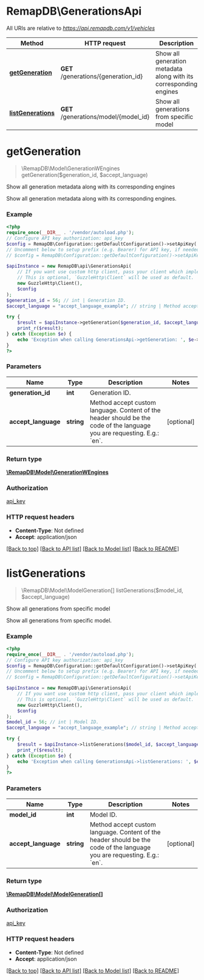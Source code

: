 # RemapDB\GenerationsApi

All URIs are relative to *https://api.remapdb.com/v1/vehicles*

Method | HTTP request | Description
------------- | ------------- | -------------
[**getGeneration**](GenerationsApi.md#getgeneration) | **GET** /generations/{generation_id} | Show all generation metadata along with its corresponding engines
[**listGenerations**](GenerationsApi.md#listgenerations) | **GET** /generations/model/{model_id} | Show all generations from specific model

# **getGeneration**
> \RemapDB\Model\GenerationWEngines getGeneration($generation_id, $accept_language)

Show all generation metadata along with its corresponding engines

Show all generation metadata along with its corresponding engines.

### Example
```php
<?php
require_once(__DIR__ . '/vendor/autoload.php');
// Configure API key authorization: api_key
$config = RemapDB\Configuration::getDefaultConfiguration()->setApiKey('x-api-key', 'YOUR_API_KEY');
// Uncomment below to setup prefix (e.g. Bearer) for API key, if needed
// $config = RemapDB\Configuration::getDefaultConfiguration()->setApiKeyPrefix('x-api-key', 'Bearer');

$apiInstance = new RemapDB\api\GenerationsApi(
    // If you want use custom http client, pass your client which implements `GuzzleHttp\ClientInterface`.
    // This is optional, `GuzzleHttp\Client` will be used as default.
    new GuzzleHttp\Client(),
    $config
);
$generation_id = 56; // int | Generation ID.
$accept_language = "accept_language_example"; // string | Method accept custom language. Content of the header should be the code of the language you are requesting. E.g.: `en`.

try {
    $result = $apiInstance->getGeneration($generation_id, $accept_language);
    print_r($result);
} catch (Exception $e) {
    echo 'Exception when calling GenerationsApi->getGeneration: ', $e->getMessage(), PHP_EOL;
}
?>
```

### Parameters

Name | Type | Description  | Notes
------------- | ------------- | ------------- | -------------
 **generation_id** | **int**| Generation ID. |
 **accept_language** | **string**| Method accept custom language. Content of the header should be the code of the language you are requesting. E.g.: &#x60;en&#x60;. | [optional]

### Return type

[**\RemapDB\Model\GenerationWEngines**](../Model/GenerationWEngines.md)

### Authorization

[api_key](../../README.md#api_key)

### HTTP request headers

 - **Content-Type**: Not defined
 - **Accept**: application/json

[[Back to top]](#) [[Back to API list]](../../README.md#documentation-for-api-endpoints) [[Back to Model list]](../../README.md#documentation-for-models) [[Back to README]](../../README.md)

# **listGenerations**
> \RemapDB\Model\ModelGeneration[] listGenerations($model_id, $accept_language)

Show all generations from specific model

Show all generations from specific model.

### Example
```php
<?php
require_once(__DIR__ . '/vendor/autoload.php');
// Configure API key authorization: api_key
$config = RemapDB\Configuration::getDefaultConfiguration()->setApiKey('x-api-key', 'YOUR_API_KEY');
// Uncomment below to setup prefix (e.g. Bearer) for API key, if needed
// $config = RemapDB\Configuration::getDefaultConfiguration()->setApiKeyPrefix('x-api-key', 'Bearer');

$apiInstance = new RemapDB\api\GenerationsApi(
    // If you want use custom http client, pass your client which implements `GuzzleHttp\ClientInterface`.
    // This is optional, `GuzzleHttp\Client` will be used as default.
    new GuzzleHttp\Client(),
    $config
);
$model_id = 56; // int | Model ID.
$accept_language = "accept_language_example"; // string | Method accept custom language. Content of the header should be the code of the language you are requesting. E.g.: `en`.

try {
    $result = $apiInstance->listGenerations($model_id, $accept_language);
    print_r($result);
} catch (Exception $e) {
    echo 'Exception when calling GenerationsApi->listGenerations: ', $e->getMessage(), PHP_EOL;
}
?>
```

### Parameters

Name | Type | Description  | Notes
------------- | ------------- | ------------- | -------------
 **model_id** | **int**| Model ID. |
 **accept_language** | **string**| Method accept custom language. Content of the header should be the code of the language you are requesting. E.g.: &#x60;en&#x60;. | [optional]

### Return type

[**\RemapDB\Model\ModelGeneration[]**](../Model/ModelGeneration.md)

### Authorization

[api_key](../../README.md#api_key)

### HTTP request headers

 - **Content-Type**: Not defined
 - **Accept**: application/json

[[Back to top]](#) [[Back to API list]](../../README.md#documentation-for-api-endpoints) [[Back to Model list]](../../README.md#documentation-for-models) [[Back to README]](../../README.md)

